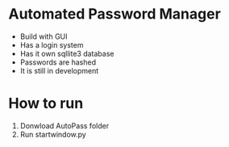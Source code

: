 # Automated Password Manager

* Build with GUI
* Has a login system
* Has it own sqllite3 database
* Passwords are hashed
* It is still in development

# How to run
1. Donwload AutoPass folder
2. Run startwindow.py
